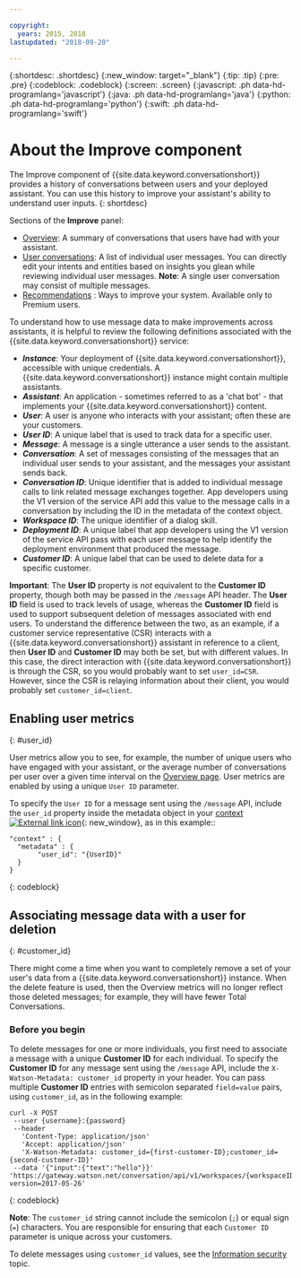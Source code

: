 ```yaml
---

copyright:
  years: 2015, 2018
lastupdated: "2018-09-20"

---
```


{:shortdesc: .shortdesc}
{:new_window: target="_blank"}
{:tip: .tip}
{:pre: .pre}
{:codeblock: .codeblock}
{:screen: .screen}
{:javascript: .ph data-hd-programlang='javascript'}
{:java: .ph data-hd-programlang='java'}
{:python: .ph data-hd-programlang='python'}
{:swift: .ph data-hd-programlang='swift'}

# About the Improve component

The Improve component of {{site.data.keyword.conversationshort}} provides a history of conversations between users and your deployed assistant. You can use this history to improve your assistant's ability to understand user inputs.
{: shortdesc}

Sections of the **Improve** panel:

* [Overview](logs_oview.html): A summary of conversations that users have had with your assistant.
* [User conversations](logs_convo.html): A list of individual user messages. You can directly edit your intents and entities based on insights you glean while reviewing individual user messages. **Note**: A single user conversation may consist of multiple messages.
* [Recommendations](logs_recommend.html) : Ways to improve your system. Available only to Premium users.

To understand how to use message data to make improvements across assistants, it is helpful to review the following definitions associated with the {{site.data.keyword.conversationshort}} service:

* ***Instance***: Your deployment of {{site.data.keyword.conversationshort}}, accessible with unique credentials. A {{site.data.keyword.conversationshort}} instance might contain multiple assistants.
* ***Assistant***: An application - sometimes referred to as a 'chat bot' - that implements your {{site.data.keyword.conversationshort}} content.
* ***User***: A user is anyone who interacts with your assistant; often these are your customers.
* ***User ID***: A unique label that is used to track data for a specific user.
* ***Message***: A message is a single utterance a user sends to the assistant.
* ***Conversation***: A set of messages consisting of the messages that an individual user sends to your assistant, and the messages your assistant sends back.
* ***Conversation ID***: Unique identifier that is added to individual message calls to link related message exchanges together. App developers using the V1 version of the service API add this value to the message calls in a conversation by including the ID in the metadata of the context object.
* ***Workspace ID***: The unique identifier of a dialog skill.
* ***Deployment ID***: A unique label that app developers using the V1 version of the service API pass with each user message to help identify the deployment environment that produced the message.
* ***Customer ID***: A unique label that can be used to delete data for a specific customer.

**Important**: The **User ID** property is *not* equivalent to the **Customer ID** property, though both may be passed in the `/message` API header. The **User ID** field is used to track levels of usage, whereas the **Customer ID** field is used to support subsequent deletion of messages associated with end users. To understand the difference between the two, as an example, if a customer service representative (CSR) interacts with a {{site.data.keyword.conversationshort}} assistant in reference to a client, then **User ID** and **Customer ID** may both be set, but with different values. In this case, the direct interaction with {{site.data.keyword.conversationshort}} is through the CSR, so you would probably want to set `user_id=CSR`. However, since the CSR is relaying information about their client, you would probably set `customer_id=client`.

## Enabling user metrics
{: #user_id}

User metrics allow you to see, for example, the number of unique users who have engaged with your assistant, or the average number of conversations per user over a given time interval on the [Overview page](logs_oview.html). User metrics are enabled by using a unique `User ID` parameter.

To specify the `User ID` for a message sent using the `/message` API, include the `user_id` property inside the metadata object in your [context ![External link icon](../../icons/launch-glyph.svg "External link icon")](https://www.ibm.com/watson/developercloud/assistant/api/v1/curl.html?curl#message){: new_window}, as in this example::

```
"context" : {
  "metadata" : {
       "user_id": "{UserID}"
  }
}
```
{: codeblock}

## Associating message data with a user for deletion
{: #customer_id}

There might come a time when you want to completely remove a set of your user's data from a {{site.data.keyword.conversationshort}} instance. When the delete feature is used, then the Overview metrics will no longer reflect those deleted messages; for example, they will have fewer Total Conversations.

### Before you begin
To delete messages for one or more individuals, you first need to associate a message with a unique **Customer ID** for each individual. To specify the **Customer ID** for any message sent using the `/message` API, include the `X-Watson-Metadata: customer_id` property in your header. You can pass multiple **Customer ID** entries with semicolon separated `field=value` pairs, using `customer_id`, as in the following example:

```
curl -X POST
 --user {username}:{password}
 --header
   'Content-Type: application/json'
   'Accept: application/json'
   'X-Watson-Metadata: customer_id={first-customer-ID};customer_id={second-customer-ID}'
 --data '{"input":{"text":"hello"}}' 'https://gateway.watson.net/conversation/api/v1/workspaces/{workspaceID}/message?version=2017-05-26'
```
{: codeblock}

**Note**: The `customer_id` string cannot include the semicolon (`;`) or equal sign (`=`) characters. You are responsible for ensuring that each `Customer ID` parameter is unique across your customers.

To delete messages using `customer_id` values, see the [Information security](information-security.html#gdpr-wa) topic.
